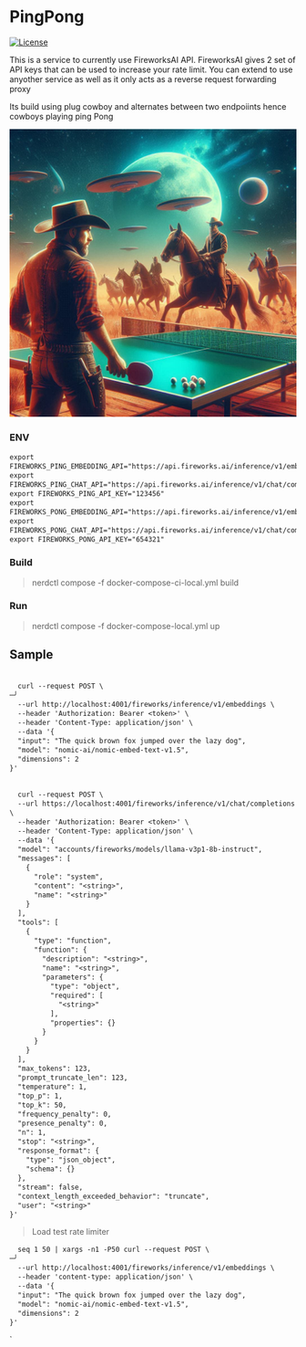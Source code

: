 # PingPong

[![License](https://img.shields.io/badge/License-Apache_2.0-blue.svg)](https://opensource.org/licenses/Apache-2.0)

This is a service to currently use FireworksAI API. FireworksAI gives 2 set of API keys that can be used to increase your rate limit. 
You can extend to use anyother service as well as it only acts as a reverse request forwarding proxy

Its build using plug cowboy and alternates between two endpoiints hence cowboys playing ping Pong

![Image](cowboy_ping_pong.jpeg)

### ENV
````
export FIREWORKS_PING_EMBEDDING_API="https://api.fireworks.ai/inference/v1/embeddings"
export FIREWORKS_PING_CHAT_API="https://api.fireworks.ai/inference/v1/chat/completions"
export FIREWORKS_PING_API_KEY="123456"
export FIREWORKS_PONG_EMBEDDING_API="https://api.fireworks.ai/inference/v1/embeddings"
export FIREWORKS_PONG_CHAT_API="https://api.fireworks.ai/inference/v1/chat/completions"
export FIREWORKS_PONG_API_KEY="654321"
````

### Build

> nerdctl compose -f docker-compose-ci-local.yml build


### Run

> nerdctl compose -f docker-compose-local.yml up

## Sample
```

  curl --request POST \                                                                                             ─╯
  --url http://localhost:4001/fireworks/inference/v1/embeddings \
  --header 'Authorization: Bearer <token>' \
  --header 'Content-Type: application/json' \
  --data '{
  "input": "The quick brown fox jumped over the lazy dog",
  "model": "nomic-ai/nomic-embed-text-v1.5",
  "dimensions": 2
}'
```

```

  curl --request POST \
  --url https://localhost:4001/fireworks/inference/v1/chat/completions \
  --header 'Authorization: Bearer <token>' \
  --header 'Content-Type: application/json' \
  --data '{
  "model": "accounts/fireworks/models/llama-v3p1-8b-instruct",
  "messages": [
    {
      "role": "system",
      "content": "<string>",
      "name": "<string>"
    }
  ],
  "tools": [
    {
      "type": "function",
      "function": {
        "description": "<string>",
        "name": "<string>",
        "parameters": {
          "type": "object",
          "required": [
            "<string>"
          ],
          "properties": {}
        }
      }
    }
  ],
  "max_tokens": 123,
  "prompt_truncate_len": 123,
  "temperature": 1,
  "top_p": 1,
  "top_k": 50,
  "frequency_penalty": 0,
  "presence_penalty": 0,
  "n": 1,
  "stop": "<string>",
  "response_format": {
    "type": "json_object",
    "schema": {}
  },
  "stream": false,
  "context_length_exceeded_behavior": "truncate",
  "user": "<string>"
}'
```
> Load test rate limiter

```
  seq 1 50 | xargs -n1 -P50 curl --request POST \                                                                         ─╯
  --url http://localhost:4001/fireworks/inference/v1/embeddings \
  --header 'content-type: application/json' \
  --data '{
  "input": "The quick brown fox jumped over the lazy dog",
  "model": "nomic-ai/nomic-embed-text-v1.5",
  "dimensions": 2
}'

````
`
